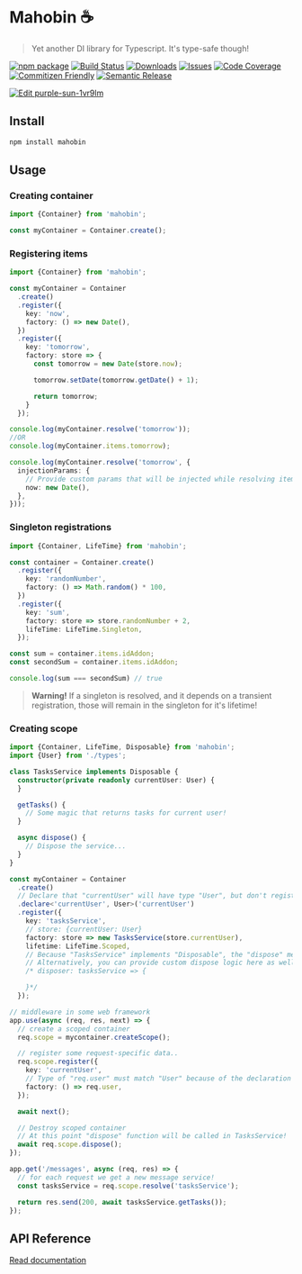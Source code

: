 # Mahobin ☕

> Yet another DI library for Typescript. It's type-safe though!

[![npm package][npm-img]][npm-url]
[![Build Status][build-img]][build-url]
[![Downloads][downloads-img]][downloads-url]
[![Issues][issues-img]][issues-url]
[![Code Coverage][codecov-img]][codecov-url]
[![Commitizen Friendly][commitizen-img]][commitizen-url]
[![Semantic Release][semantic-release-img]][semantic-release-url]

[![Edit purple-sun-1vr9lm](https://codesandbox.io/static/img/play-codesandbox.svg)](https://codesandbox.io/s/purple-sun-1vr9lm?expanddevtools=1&fontsize=14&theme=dark)
## Install

```bash
npm install mahobin
```

## Usage

### Creating container

```ts
import {Container} from 'mahobin';

const myContainer = Container.create();
```

### Registering items

```ts
import {Container} from 'mahobin';

const myContainer = Container
  .create()
  .register({
    key: 'now',
    factory: () => new Date(),
  })
  .register({
    key: 'tomorrow',
    factory: store => {
      const tomorrow = new Date(store.now);

      tomorrow.setDate(tomorrow.getDate() + 1);

      return tomorrow;
    }
  });

console.log(myContainer.resolve('tomorrow'));
//OR
console.log(myContainer.items.tomorrow);

console.log(myContainer.resolve('tomorrow', {
  injectionParams: {
    // Provide custom params that will be injected while resolving item
    now: new Date(),
  },
}));
```

### Singleton registrations

```ts
import {Container, LifeTime} from 'mahobin';

const container = Container.create()
  .register({
    key: 'randomNumber',
    factory: () => Math.random() * 100,
  })
  .register({
    key: 'sum',
    factory: store => store.randomNumber + 2,
    lifeTime: LifeTime.Singleton,
  });

const sum = container.items.idAddon;
const secondSum = container.items.idAddon;

console.log(sum === secondSum) // true
```
> **Warning!** If a singleton is resolved, and it depends on a transient registration, those will remain in the singleton for it's lifetime!


### Creating scope

```ts
import {Container, LifeTime, Disposable} from 'mahobin';
import {User} from './types';

class TasksService implements Disposable {
  constructor(private readonly currentUser: User) {
  }

  getTasks() {
    // Some magic that returns tasks for current user!
  }

  async dispose() {
    // Dispose the service...
  }
}

const myContainer = Container
  .create()
  // Declare that "currentUser" will have type "User", but don't register anything yet
  .declare<'currentUser', User>('currentUser')
  .register({
    key: 'tasksService',
    // store: {currentUser: User}
    factory: store => new TasksService(store.currentUser),
    lifetime: LifeTime.Scoped,
    // Because "TasksService" implements "Disposable", the "dispose" method will be called after container is disposed.
    // Alternatively, you can provide custom dispose logic here as well.
    /* disposer: tasksService => {

    }*/
  });

// middleware in some web framework
app.use(async (req, res, next) => {
  // create a scoped container
  req.scope = mycontainer.createScope();

  // register some request-specific data..
  req.scope.register({
    key: 'currentUser',
    // Type of "req.user" must match "User" because of the declaration above
    factory: () => req.user,
  });

  await next();

  // Destroy scoped container
  // At this point "dispose" function will be called in TasksService!
  await req.scope.dispose();
});

app.get('/messages', async (req, res) => {
  // for each request we get a new message service!
  const tasksService = req.scope.resolve('tasksService');

  return res.send(200, await tasksService.getTasks());
});

```

## API Reference

[Read documentation](https://theunderscorer.github.io/Mahobin/)

[build-img]:https://github.com/TheUnderScorer/Mahobin/actions/workflows/release.yml/badge.svg

[build-url]:https://github.com/TheUnderScorer/Mahobin/actions/workflows/release.yml

[downloads-img]:https://img.shields.io/npm/dt/mahobin

[downloads-url]:https://www.npmtrends.com/mahobin

[npm-img]:https://img.shields.io/npm/v/mahobin

[npm-url]:https://www.npmjs.com/package/mahobin

[issues-img]:https://img.shields.io/github/issues/TheUnderScorer/Mahobin

[issues-url]:https://github.com/TheUnderScorer/Mahobin/issues

[codecov-img]:https://codecov.io/gh/TheUnderScorer/Mahobin/branch/main/graph/badge.svg

[codecov-url]:https://codecov.io/gh/TheUnderScorer/Mahobin

[semantic-release-img]:https://img.shields.io/badge/%20%20%F0%9F%93%A6%F0%9F%9A%80-semantic--release-e10079.svg

[semantic-release-url]:https://github.com/semantic-release/semantic-release

[commitizen-img]:https://img.shields.io/badge/commitizen-friendly-brightgreen.svg

[commitizen-url]:http://commitizen.github.io/cz-cli/
